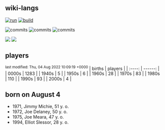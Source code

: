 ## wiki-langs
[![run](https://github.com/dreamerminsk/wiki-langs/actions/workflows/run.yml/badge.svg)](https://github.com/dreamerminsk/wiki-langs/actions/workflows/run.yml)
[![build](https://github.com/dreamerminsk/wiki-langs/actions/workflows/build.yml/badge.svg)](https://github.com/dreamerminsk/wiki-langs/actions/workflows/build.yml)

![commits](https://img.shields.io/github/commit-activity/y/dreamerminsk/wiki-langs)
![commits](https://img.shields.io/github/commit-activity/m/dreamerminsk/wiki-langs)
![commits](https://img.shields.io/github/commit-activity/w/dreamerminsk/wiki-langs)

![](https://img.shields.io/github/languages/code-size/dreamerminsk/wiki-langs)
![](https://img.shields.io/github/repo-size/dreamerminsk/wiki-langs)

## players
<sup>last modified: Thu, 04 Aug 2022 10:09:19 +0000</sup>
| births | players |
| :----: | ------: |
| 0000s | 1283 |
| 1940s | 5 |
| 1950s | 6 |
| 1960s | 28 |
| 1970s | 83 |
| 1980s | 110 |
| 1990s | 93 |
| 2000s | 4 |

##  born on August  4
- 1971, Jimmy Michie, 51 y. o.
- 1972, Joe Delaney, 50 y. o.
- 1975, Joe Meara, 47 y. o.
- 1994, Elliot Slessor, 28 y. o.


